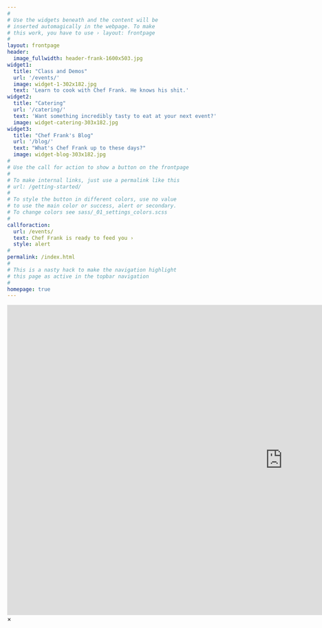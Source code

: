 ```yaml
---
#
# Use the widgets beneath and the content will be
# inserted automagically in the webpage. To make
# this work, you have to use › layout: frontpage
#
layout: frontpage
header:
  image_fullwidth: header-frank-1600x503.jpg
widget1:
  title: "Class and Demos"
  url: '/events/'
  image: widget-1-302x182.jpg
  text: 'Learn to cook with Chef Frank. He knows his shit.'
widget2:
  title: "Catering"
  url: '/catering/'
  text: 'Want something incredibly tasty to eat at your next event?'
  image: widget-catering-303x182.jpg
widget3:
  title: "Chef Frank's Blog"
  url: '/blog/'
  text: "What's Chef Frank up to these days?"
  image: widget-blog-303x182.jpg
#
# Use the call for action to show a button on the frontpage
#
# To make internal links, just use a permalink like this
# url: /getting-started/
#
# To style the button in different colors, use no value
# to use the main color or success, alert or secondary.
# To change colors see sass/_01_settings_colors.scss
#
callforaction:
  url: /events/
  text: Chef Frank is ready to feed you ›
  style: alert
# 
permalink: /index.html
#
# This is a nasty hack to make the navigation highlight
# this page as active in the topbar navigation
#
homepage: true
---
```


<div id="videoModal" class="reveal-modal large" data-reveal="">
  <div class="flex-video widescreen vimeo" style="display: block;">
    <iframe width="1280" height="720" src="https://www.youtube.com/embed/3b5zCFSmVvU" frameborder="0" allowfullscreen></iframe>
  </div>
  <a class="close-reveal-modal">&#215;</a>
</div>
